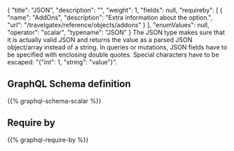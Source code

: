 {
  "title": "JSON",
  "description": "",
  "weight": 1,
  "fields": null,
  "requireby": [
    {
      "name": "AddOns",
      "description": "Extra information about the option.",
      "url": "/travelgatex/reference/objects/addons"
    }
  ],
  "enumValues": null,
  "operator": "scalar",
  "typename": "JSON"
}
The JSON type makes sure that it is actually valid JSON and returns the value as a parsed JSON object/array instead of a string.
In queries or mutations, JSON fields have to be specified with enclosing double quotes. Special characters have to be escaped: "{"int": 1, "string": "value"}".
## GraphQL Schema definition

{{% graphql-schema-scalar %}}

## Require by

{{% graphql-require-by %}}
